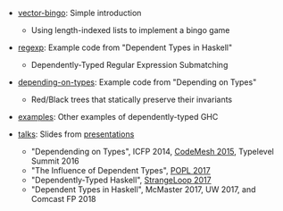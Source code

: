 - [vector-bingo](vector-bingo/): Simple introduction
    + Using length-indexed lists to implement a bingo game

- [regexp](regexp/): Example code from "Dependent Types in Haskell" 
    + Dependently-Typed Regular Expression Submatching

- [depending-on-types](depending-on-types/):
    Example code from "Depending on Types" 
     + Red/Black trees that statically preserve their invariants

- [examples](examples/):
    Other examples of dependently-typed GHC

- [talks](talks/): Slides from [presentations](http://www.cis.upenn.edu/~sweirich/talks.html)
     + "Dependending on Types", ICFP 2014, [CodeMesh 2015](https://www.youtube.com/watch?v=n-b1PYbRUOY), Typelevel Summit 2016
     + "The Influence of Dependent Types", [POPL 2017](https://www.youtube.com/watch?v=GgD0KUxMaQs)
     + "Dependently-Typed Haskell", [StrangeLoop 2017](https://www.youtube.com/watch?v=wNa3MMbhwS4&t=25s)
     + "Dependent Types in Haskell", McMaster 2017, UW 2017, and Comcast FP 2018
